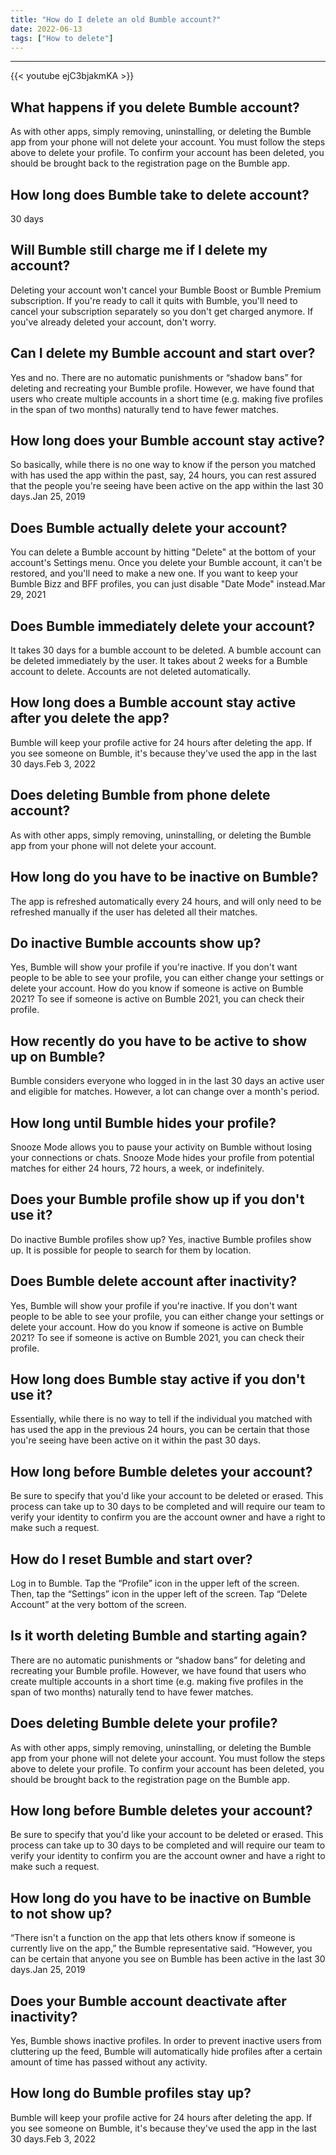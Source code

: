 ```yaml
---
title: "How do I delete an old Bumble account?"
date: 2022-06-13
tags: ["How to delete"]
---
```


---
{{< youtube ejC3bjakmKA >}}
## What happens if you delete Bumble account?
As with other apps, simply removing, uninstalling, or deleting the Bumble app from your phone will not delete your account. You must follow the steps above to delete your profile. To confirm your account has been deleted, you should be brought back to the registration page on the Bumble app.

## How long does Bumble take to delete account?
30 days

## Will Bumble still charge me if I delete my account?
Deleting your account won't cancel your Bumble Boost or Bumble Premium subscription. If you're ready to call it quits with Bumble, you'll need to cancel your subscription separately so you don't get charged anymore. If you've already deleted your account, don't worry.

## Can I delete my Bumble account and start over?
Yes and no. There are no automatic punishments or “shadow bans” for deleting and recreating your Bumble profile. However, we have found that users who create multiple accounts in a short time (e.g. making five profiles in the span of two months) naturally tend to have fewer matches.

## How long does your Bumble account stay active?
So basically, while there is no one way to know if the person you matched with has used the app within the past, say, 24 hours, you can rest assured that the people you're seeing have been active on the app within the last 30 days.Jan 25, 2019

## Does Bumble actually delete your account?
You can delete a Bumble account by hitting "Delete" at the bottom of your account's Settings menu. Once you delete your Bumble account, it can't be restored, and you'll need to make a new one. If you want to keep your Bumble Bizz and BFF profiles, you can just disable "Date Mode" instead.Mar 29, 2021

## Does Bumble immediately delete your account?
It takes 30 days for a bumble account to be deleted. A bumble account can be deleted immediately by the user. It takes about 2 weeks for a Bumble account to delete. Accounts are not deleted automatically.

## How long does a Bumble account stay active after you delete the app?
Bumble will keep your profile active for 24 hours after deleting the app. If you see someone on Bumble, it's because they've used the app in the last 30 days.Feb 3, 2022

## Does deleting Bumble from phone delete account?
As with other apps, simply removing, uninstalling, or deleting the Bumble app from your phone will not delete your account.

## How long do you have to be inactive on Bumble?
The app is refreshed automatically every 24 hours, and will only need to be refreshed manually if the user has deleted all their matches.

## Do inactive Bumble accounts show up?
Yes, Bumble will show your profile if you're inactive. If you don't want people to be able to see your profile, you can either change your settings or delete your account. How do you know if someone is active on Bumble 2021? To see if someone is active on Bumble 2021, you can check their profile.

## How recently do you have to be active to show up on Bumble?
Bumble considers everyone who logged in in the last 30 days an active user and eligible for matches. However, a lot can change over a month's period.

## How long until Bumble hides your profile?
Snooze Mode allows you to pause your activity on Bumble without losing your connections or chats. Snooze Mode hides your profile from potential matches for either 24 hours, 72 hours, a week, or indefinitely.

## Does your Bumble profile show up if you don't use it?
Do inactive Bumble profiles show up? Yes, inactive Bumble profiles show up. It is possible for people to search for them by location.

## Does Bumble delete account after inactivity?
Yes, Bumble will show your profile if you're inactive. If you don't want people to be able to see your profile, you can either change your settings or delete your account. How do you know if someone is active on Bumble 2021? To see if someone is active on Bumble 2021, you can check their profile.

## How long does Bumble stay active if you don't use it?
Essentially, while there is no way to tell if the individual you matched with has used the app in the previous 24 hours, you can be certain that those you're seeing have been active on it within the past 30 days.

## How long before Bumble deletes your account?
Be sure to specify that you'd like your account to be deleted or erased. This process can take up to 30 days to be completed and will require our team to verify your identity to confirm you are the account owner and have a right to make such a request.

## How do I reset Bumble and start over?
Log in to Bumble. Tap the “Profile” icon in the upper left of the screen. Then, tap the “Settings” icon in the upper left of the screen. Tap “Delete Account” at the very bottom of the screen.

## Is it worth deleting Bumble and starting again?
There are no automatic punishments or “shadow bans” for deleting and recreating your Bumble profile. However, we have found that users who create multiple accounts in a short time (e.g. making five profiles in the span of two months) naturally tend to have fewer matches.

## Does deleting Bumble delete your profile?
As with other apps, simply removing, uninstalling, or deleting the Bumble app from your phone will not delete your account. You must follow the steps above to delete your profile. To confirm your account has been deleted, you should be brought back to the registration page on the Bumble app.

## How long before Bumble deletes your account?
Be sure to specify that you'd like your account to be deleted or erased. This process can take up to 30 days to be completed and will require our team to verify your identity to confirm you are the account owner and have a right to make such a request.

## How long do you have to be inactive on Bumble to not show up?
“There isn't a function on the app that lets others know if someone is currently live on the app,” the Bumble representative said. “However, you can be certain that anyone you see on Bumble has been active in the last 30 days.Jan 25, 2019

## Does your Bumble account deactivate after inactivity?
Yes, Bumble shows inactive profiles. In order to prevent inactive users from cluttering up the feed, Bumble will automatically hide profiles after a certain amount of time has passed without any activity.

## How long do Bumble profiles stay up?
Bumble will keep your profile active for 24 hours after deleting the app. If you see someone on Bumble, it's because they've used the app in the last 30 days.Feb 3, 2022


